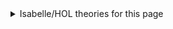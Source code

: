 

<details class="quote" markdown="1">
<summary>Isabelle/HOL theories for this page</summary>

## Isabelle/HOL theories

```isabelle title="{block_title}"
{isabelle_html}
```

</details>
